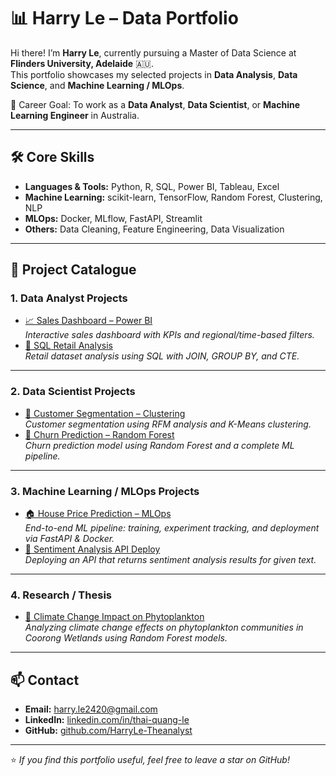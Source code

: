 # 📊 Harry Le – Data Portfolio

Hi there! I’m **Harry Le**, currently pursuing a Master of Data Science at **Flinders University, Adelaide** 🇦🇺.  
This portfolio showcases my selected projects in **Data Analysis**, **Data Science**, and **Machine Learning / MLOps**.

💼 Career Goal: To work as a **Data Analyst**, **Data Scientist**, or **Machine Learning Engineer** in Australia.  

---

## 🛠️ Core Skills
- **Languages & Tools:** Python, R, SQL, Power BI, Tableau, Excel
- **Machine Learning:** scikit-learn, TensorFlow, Random Forest, Clustering, NLP
- **MLOps:** Docker, MLflow, FastAPI, Streamlit
- **Others:** Data Cleaning, Feature Engineering, Data Visualization

---

## 📂 Project Catalogue

### **1. Data Analyst Projects**
- [📈 Sales Dashboard – Power BI](data-analyst-projects/sales-dashboard-powerbi)  
  *Interactive sales dashboard with KPIs and regional/time-based filters.*
- [🛒 SQL Retail Analysis](data-analyst-projects/SQL-retail-analysis)  
  *Retail dataset analysis using SQL with JOIN, GROUP BY, and CTE.*

---

### **2. Data Scientist Projects**
- [👥 Customer Segmentation – Clustering](data-scientist-projects/customer-segmentation-clustering)  
  *Customer segmentation using RFM analysis and K-Means clustering.*
- [🔄 Churn Prediction – Random Forest](data-scientist-projects/churn-prediction-randomforest)  
  *Churn prediction model using Random Forest and a complete ML pipeline.*

---

### **3. Machine Learning / MLOps Projects**
- [🏠 House Price Prediction – MLOps](machine-learning-mlops/house-price-prediction-mlops)  
  *End-to-end ML pipeline: training, experiment tracking, and deployment via FastAPI & Docker.*
- [💬 Sentiment Analysis API Deploy](machine-learning-mlops/sentiment-analysis-api-deploy)  
  *Deploying an API that returns sentiment analysis results for given text.*

---

### **4. Research / Thesis**
- [🌿 Climate Change Impact on Phytoplankton](thesis-climate-change)  
  *Analyzing climate change effects on phytoplankton communities in Coorong Wetlands using Random Forest models.*

---

## 📫 Contact
- **Email:** harry.le2420@gmail.com  
- **LinkedIn:** [linkedin.com/in/thai-quang-le](https://linkedin.com/in/thai-quang-le)  
- **GitHub:** [github.com/HarryLe-Theanalyst](https://github.com/HarryLe-Theanalyst)

---

⭐ *If you find this portfolio useful, feel free to leave a star on GitHub!*
